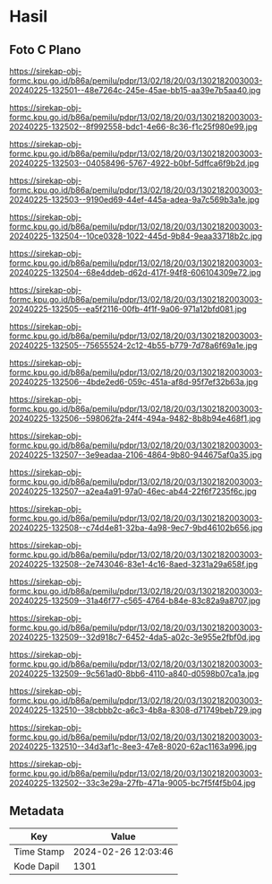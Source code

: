 # Hasil

## Foto C Plano

https://sirekap-obj-formc.kpu.go.id/b86a/pemilu/pdpr/13/02/18/20/03/1302182003003-20240225-132501--48e7264c-245e-45ae-bb15-aa39e7b5aa40.jpg

https://sirekap-obj-formc.kpu.go.id/b86a/pemilu/pdpr/13/02/18/20/03/1302182003003-20240225-132502--8f992558-bdc1-4e66-8c36-f1c25f980e99.jpg

https://sirekap-obj-formc.kpu.go.id/b86a/pemilu/pdpr/13/02/18/20/03/1302182003003-20240225-132503--04058496-5767-4922-b0bf-5dffca6f9b2d.jpg

https://sirekap-obj-formc.kpu.go.id/b86a/pemilu/pdpr/13/02/18/20/03/1302182003003-20240225-132503--9190ed69-44ef-445a-adea-9a7c569b3a1e.jpg

https://sirekap-obj-formc.kpu.go.id/b86a/pemilu/pdpr/13/02/18/20/03/1302182003003-20240225-132504--10ce0328-1022-445d-9b84-9eaa33718b2c.jpg

https://sirekap-obj-formc.kpu.go.id/b86a/pemilu/pdpr/13/02/18/20/03/1302182003003-20240225-132504--68e4ddeb-d62d-417f-94f8-606104309e72.jpg

https://sirekap-obj-formc.kpu.go.id/b86a/pemilu/pdpr/13/02/18/20/03/1302182003003-20240225-132505--ea5f2116-00fb-4f1f-9a06-971a12bfd081.jpg

https://sirekap-obj-formc.kpu.go.id/b86a/pemilu/pdpr/13/02/18/20/03/1302182003003-20240225-132505--75655524-2c12-4b55-b779-7d78a6f69a1e.jpg

https://sirekap-obj-formc.kpu.go.id/b86a/pemilu/pdpr/13/02/18/20/03/1302182003003-20240225-132506--4bde2ed6-059c-451a-af8d-95f7ef32b63a.jpg

https://sirekap-obj-formc.kpu.go.id/b86a/pemilu/pdpr/13/02/18/20/03/1302182003003-20240225-132506--598062fa-24f4-494a-9482-8b8b94e468f1.jpg

https://sirekap-obj-formc.kpu.go.id/b86a/pemilu/pdpr/13/02/18/20/03/1302182003003-20240225-132507--3e9eadaa-2106-4864-9b80-944675af0a35.jpg

https://sirekap-obj-formc.kpu.go.id/b86a/pemilu/pdpr/13/02/18/20/03/1302182003003-20240225-132507--a2ea4a91-97a0-46ec-ab44-22f6f7235f6c.jpg

https://sirekap-obj-formc.kpu.go.id/b86a/pemilu/pdpr/13/02/18/20/03/1302182003003-20240225-132508--c74d4e81-32ba-4a98-9ec7-9bd46102b656.jpg

https://sirekap-obj-formc.kpu.go.id/b86a/pemilu/pdpr/13/02/18/20/03/1302182003003-20240225-132508--2e743046-83e1-4c16-8aed-3231a29a658f.jpg

https://sirekap-obj-formc.kpu.go.id/b86a/pemilu/pdpr/13/02/18/20/03/1302182003003-20240225-132509--31a46f77-c565-4764-b84e-83c82a9a8707.jpg

https://sirekap-obj-formc.kpu.go.id/b86a/pemilu/pdpr/13/02/18/20/03/1302182003003-20240225-132509--32d918c7-6452-4da5-a02c-3e955e2fbf0d.jpg

https://sirekap-obj-formc.kpu.go.id/b86a/pemilu/pdpr/13/02/18/20/03/1302182003003-20240225-132509--9c561ad0-8bb6-4110-a840-d0598b07ca1a.jpg

https://sirekap-obj-formc.kpu.go.id/b86a/pemilu/pdpr/13/02/18/20/03/1302182003003-20240225-132510--38cbbb2c-a6c3-4b8a-8308-d71749beb729.jpg

https://sirekap-obj-formc.kpu.go.id/b86a/pemilu/pdpr/13/02/18/20/03/1302182003003-20240225-132510--34d3af1c-8ee3-47e8-8020-62ac1163a996.jpg

https://sirekap-obj-formc.kpu.go.id/b86a/pemilu/pdpr/13/02/18/20/03/1302182003003-20240225-132502--33c3e29a-27fb-471a-9005-bc7f5f4f5b04.jpg


## Metadata

| Key        | Value               |
| ---------- | ------------------- |
| Time Stamp | 2024-02-26 12:03:46 |
| Kode Dapil | 1301                |



